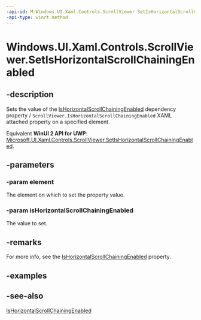 ```yaml
---
-api-id: M:Windows.UI.Xaml.Controls.ScrollViewer.SetIsHorizontalScrollChainingEnabled(Windows.UI.Xaml.DependencyObject,System.Boolean)
-api-type: winrt method
---
```


<!-- Method syntax
public void SetIsHorizontalScrollChainingEnabled(Windows.UI.Xaml.DependencyObject element, System.Boolean isHorizontalScrollChainingEnabled)
-->

# Windows.UI.Xaml.Controls.ScrollViewer.SetIsHorizontalScrollChainingEnabled

## -description
Sets the value of the [IsHorizontalScrollChainingEnabled](scrollviewer_ishorizontalscrollchainingenabled.md) dependency property / `ScrollViewer.IsHorizontalScrollChainingEnabled` XAML attached property on a specified element.

Equivalent **WinUI 2 API for UWP**: [Microsoft.UI.Xaml.Controls.ScrollViewer.SetIsHorizontalScrollChainingEnabled](/windows/winui/api/microsoft.ui.xaml.controls.scrollviewer.setishorizontalscrollchainingenabled).

## -parameters
### -param element
The element on which to set the property value.

### -param isHorizontalScrollChainingEnabled
The value to set.

## -remarks
For more info, see the [IsHorizontalScrollChainingEnabled](scrollviewer_ishorizontalscrollchainingenabled.md) property.

## -examples

## -see-also
[IsHorizontalScrollChainingEnabled](scrollviewer_ishorizontalscrollchainingenabled.md)
